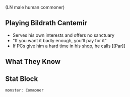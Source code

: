 (LN male human commoner)
## Playing Bildrath Cantemir
- Serves his own interests and offers no sanctuary
- "If you want it badly enough, you'll pay for it"
- If PCs give him a hard time in his shop, he calls [[Par]]
## What They Know
## Stat Block

```statblock
monster: Commoner
```
